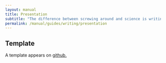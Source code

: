 ```yaml
---
layout: manual
title: Presentation
subtitle: "The difference between screwing around and science is writing it down. -- Adam Savage"
permalink: /manual/guides/writing/presentation
---
```


## Template

A template appears on [github.](https://github.com/arfc/pres)

